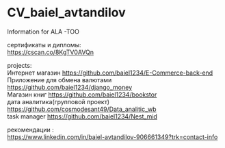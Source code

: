 # CV_baiel_avtandilov
Information for ALA -TOO

сертификаты и дипломы:     
https://cscan.co/8KgTV0AVQn

projects:    
Интернет магазин https://github.com/baiel1234/E-Commerce-back-end     
Приложение для обмена валютами https://github.com/baiel1234/django_money     
Магазин книг https://github.com/baiel1234/bookstor     
дата аналитика(групповой проект) https://github.com/cosmodesant49/Data_analitic_wb     
task manager https://github.com/baiel1234/Nest_mid    

рекомендации :     
https://www.linkedin.com/in/baiel-avtandilov-906661349?trk=contact-info
